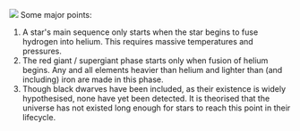 ![](StarLifecycle.drawio.svg)
Some major points:
1. A star's main sequence only starts when the star begins to fuse hydrogen into helium. This requires massive temperatures and pressures.
2. The red giant / supergiant phase starts only when fusion of helium begins. Any and all elements heavier than helium and lighter than (and including) iron are made in this phase.
3. Though black dwarves have been included, as their existence is widely hypothesised, none have yet been detected. It is theorised that the universe has not existed long enough for stars to reach this point in their lifecycle.
